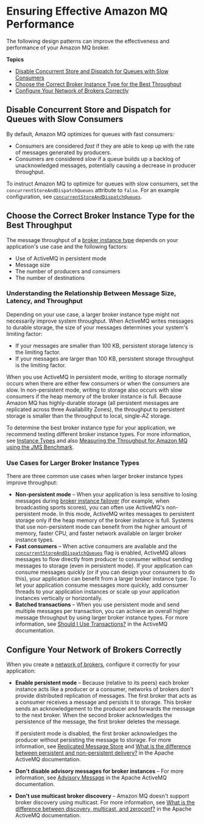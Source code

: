 # Ensuring Effective Amazon MQ Performance<a name="ensuring-effective-amazon-mq-performance"></a>

The following design patterns can improve the effectiveness and performance of your Amazon MQ broker\.

**Topics**
+ [Disable Concurrent Store and Dispatch for Queues with Slow Consumers](#disable-concurrent-store-and-dispatch-queues-flag-slow-consumers)
+ [Choose the Correct Broker Instance Type for the Best Throughput](#broker-instance-types-choosing)
+ [Configure Your Network of Brokers Correctly](#network-of-brokers-configure-correctly)

## Disable Concurrent Store and Dispatch for Queues with Slow Consumers<a name="disable-concurrent-store-and-dispatch-queues-flag-slow-consumers"></a>

By default, Amazon MQ optimizes for queues with fast consumers:
+ Consumers are considered *fast* if they are able to keep up with the rate of messages generated by producers\.
+ Consumers are considered *slow* if a queue builds up a backlog of unacknowledged messages, potentially causing a decrease in producer throughput\.

To instruct Amazon MQ to optimize for queues with slow consumers, set the `concurrentStoreAndDispatchQueues` attribute to `false`\. For an example configuration, see [`concurrentStoreAndDispatchQueues`](child-element-details.md#concurrentStoreAndDispatchQueues)\.

## Choose the Correct Broker Instance Type for the Best Throughput<a name="broker-instance-types-choosing"></a>

The message throughput of a [broker instance type](broker.md#broker-instance-types) depends on your application's use case and the following factors:
+ Use of ActiveMQ in persistent mode
+ Message size
+ The number of producers and consumers
+ The number of destinations

### Understanding the Relationship Between Message Size, Latency, and Throughput<a name="broker-instance-types-message-size-latency-throughput"></a>

Depending on your use case, a larger broker instance type might not necessarily improve system throughput\. When ActiveMQ writes messages to durable storage, the size of your messages determines your system's limiting factor:
+ If your messages are smaller than 100 KB, persistent storage latency is the limiting factor\.
+ If your messages are larger than 100 KB, persistent storage throughput is the limiting factor\.

When you use ActiveMQ in persistent mode, writing to storage normally occurs when there are either few consumers or when the consumers are slow\. In non\-persistent mode, writing to storage also occurs with slow consumers if the heap memory of the broker instance is full\. Because Amazon MQ has highly\-durable storage \(all persistent messages are replicated across three Availability Zones\), the throughput to persistent storage is smaller than the throughput to local, single\-AZ storage\.

To determine the best broker instance type for your application, we recommend testing different broker instance types\. For more information, see [Instance Types](broker.md#broker-instance-types) and also [Measuring the Throughput for Amazon MQ using the JMS Benchmark](https://aws.amazon.com/blogs/compute/measuring-the-throughput-for-amazon-mq-using-the-jms-benchmark/)\.

### Use Cases for Larger Broker Instance Types<a name="broker-instance-types-larger-use-cases"></a>

There are three common use cases when larger broker instance types improve throughput:
+ **Non\-persistent mode** – When your application is less sensitive to losing messages during [broker instance failover](active-standby-broker-deployment.md) \(for example, when broadcasting sports scores\), you can often use ActiveMQ's non\-persistent mode\. In this mode, ActiveMQ writes messages to persistent storage only if the heap memory of the broker instance is full\. Systems that use non\-persistent mode can benefit from the higher amount of memory, faster CPU, and faster network available on larger broker instance types\.
+ **Fast consumers** – When active consumers are available and the [`concurrentStoreAndDispatchQueues`](child-element-details.md#concurrentStoreAndDispatchQueues) flag is enabled, ActiveMQ allows messages to flow directly from producer to consumer without sending messages to storage \(even in persistent mode\)\. If your application can consume messages quickly \(or if you can design your consumers to do this\), your application can benefit from a larger broker instance type\. To let your application consume messages more quickly, add consumer threads to your application instances or scale up your application instances vertically or horizontally\.
+ **Batched transactions** – When you use persistent mode and send multiple messages per transaction, you can achieve an overall higher message throughput by using larger broker instance types\. For more information, see [Should I Use Transactions?](http://activemq.apache.org/should-i-use-transactions.html) in the ActiveMQ documentation\.

## Configure Your Network of Brokers Correctly<a name="network-of-brokers-configure-correctly"></a>

When you create a [network of brokers](network-of-brokers.md), configure it correctly for your application:
+ **Enable persistent mode** – Because \(relative to its peers\) each broker instance acts like a producer or a consumer, networks of brokers don't provide distributed replication of messages\. The first broker that acts as a consumer receives a message and persists it to storage\. This broker sends an acknowledgement to the producer and forwards the message to the next broker\. When the second broker acknowledges the persistence of the message, the first broker deletes the message\.

  If persistent mode is disabled, the first broker acknowledges the producer without persisting the message to storage\. For more information, see [Replicated Message Store](http://activemq.apache.org/replicated-message-store.html) and [What is the difference between persistent and non\-persistent delivery?](http://activemq.apache.org/what-is-the-difference-between-persistent-and-non-persistent-delivery.html) in the Apache ActiveMQ documentation\.
+ **Don't disable advisory messages for broker instances** – For more information, see [Advisory Message](http://activemq.apache.org/advisory-message.html) in the Apache ActiveMQ documentation\.
+ **Don't use multicast broker discovery** – Amazon MQ doesn't support broker discovery using multicast\. For more information, see [What is the difference between discovery, multicast, and zeroconf?](http://activemq.apache.org/multicast-transport-reference.html) in the Apache ActiveMQ documentation\.